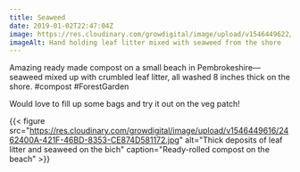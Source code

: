 ```yaml
---
title: Seaweed
date: 2019-01-02T22:47:04Z
image: https://res.cloudinary.com/growdigital/image/upload/v1546449622/59E7EA41-4A82-4D34-8C6B-E6D4C3EBE3D6.jpg
imageAlt: Hand holding leaf litter mixed with seaweed from the shore
---
```


Amazing ready made compost on a small beach in Pembrokeshire—seaweed mixed up with crumbled leaf litter, all washed 8 inches thick on the shore. #compost #ForestGarden

Would love to fill up some bags and try it out on the veg patch! 

{{< figure src="https://res.cloudinary.com/growdigital/image/upload/v1546449616/2462400A-421F-46BD-8353-CE874D581172.jpg" alt="Thick deposits of leaf litter and seaweed on the bich" caption="Ready-rolled compost on the beach" >}}
